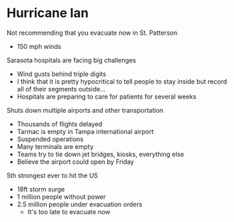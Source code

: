 # Hurricane Ian

Not recommending that you evacuate now in St. Patterson
- 150 mph winds

Sarasota hospitals are facing big challenges
- Wind gusts behind triple digits
- I think that it is pretty hypocritical to tell people to stay inside but record all of their segments outside...
- Hospitals are preparing to care for patients for several weeks

Shuts down multiple airports and other transportation
- Thousands of flights delayed
- Tarmac is empty in Tampa international airport
- Suspended operations
- Many terminals are empty
- Teams try to tie down jet bridges, kiosks, everything else
- Believe the airport could open by Friday

5th strongest ever to hit the US
- 18ft storm surge
- 1 million people without power
- 2.5 million people under evacuation orders
	- It's too late to evacuate now
